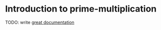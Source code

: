 # Introduction to prime-multiplication

TODO: write [great documentation](http://jacobian.org/writing/what-to-write/)
